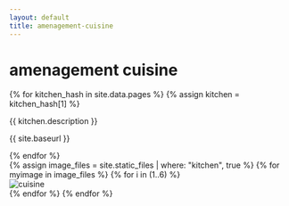 ```yaml
---
layout: default
title: amenagement-cuisine
---
```


<h1 class="text-center my-5">amenagement cuisine</h1>

<div class="text-justify mb-5 mx-5">
  {% for kitchen_hash in site.data.pages %}
  {% assign kitchen = kitchen_hash[1] %}
  <p>{{ kitchen.description }}</p>
  <p>{{ site.baseurl }}</p>
  {% endfor %}
</div>

<div class="row mx-5 mb-5">
  {% assign image_files = site.static_files | where: "kitchen", true %}
  {% for myimage in image_files %}
    {% for i in (1..6) %}
      <div class="col-12 col-md-6 col-lg-4 mb-3">
        <img src="{{ myimage.path }}" class="img-fluid" alt="cuisine"/>
      </div>
    {% endfor %}
  {% endfor %}
</div>
